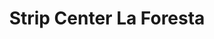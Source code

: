 ---
title: "Strip Center La Foresta"
url: /villa-alemana/strip-center-la-foresta/
shop: centro comercial
---